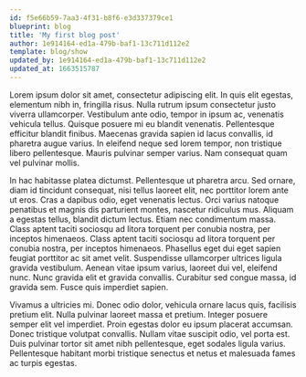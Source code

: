```yaml
---
id: f5e66b59-7aa3-4f31-b8f6-e3d337379ce1
blueprint: blog
title: 'My first blog post'
author: 1e914164-ed1a-479b-baf1-13c711d112e2
template: blog/show
updated_by: 1e914164-ed1a-479b-baf1-13c711d112e2
updated_at: 1663515787
---
```

Lorem ipsum dolor sit amet, consectetur adipiscing elit. In quis elit egestas, elementum nibh in, fringilla risus. Nulla rutrum ipsum consectetur justo viverra ullamcorper. Vestibulum ante odio, tempor in ipsum ac, venenatis vehicula tellus. Quisque posuere mi eu blandit venenatis. Pellentesque efficitur blandit finibus. Maecenas gravida sapien id lacus convallis, id pharetra augue varius. In eleifend neque sed lorem tempor, non tristique libero pellentesque. Mauris pulvinar semper varius. Nam consequat quam vel pulvinar mollis.

In hac habitasse platea dictumst. Pellentesque ut pharetra arcu. Sed ornare, diam id tincidunt consequat, nisi tellus laoreet elit, nec porttitor lorem ante ut eros. Cras a dapibus odio, eget venenatis lectus. Orci varius natoque penatibus et magnis dis parturient montes, nascetur ridiculus mus. Aliquam a egestas tellus, blandit dictum lectus. Etiam nec condimentum massa. Class aptent taciti sociosqu ad litora torquent per conubia nostra, per inceptos himenaeos. Class aptent taciti sociosqu ad litora torquent per conubia nostra, per inceptos himenaeos. Phasellus eget dui eget sapien feugiat porttitor ac sit amet velit. Suspendisse ullamcorper ultrices ligula gravida vestibulum. Aenean vitae ipsum varius, laoreet dui vel, eleifend nunc. Nunc gravida elit et gravida convallis. Curabitur sed congue massa, id gravida sem. Fusce quis imperdiet sapien.

Vivamus a ultricies mi. Donec odio dolor, vehicula ornare lacus quis, facilisis pretium elit. Nulla pulvinar laoreet massa et pretium. Integer posuere semper elit vel imperdiet. Proin egestas dolor eu ipsum placerat accumsan. Donec tristique volutpat convallis. Nullam vitae suscipit odio, vel porta est. Duis pulvinar tortor sit amet nibh pellentesque, eget sodales ligula varius. Pellentesque habitant morbi tristique senectus et netus et malesuada fames ac turpis egestas.